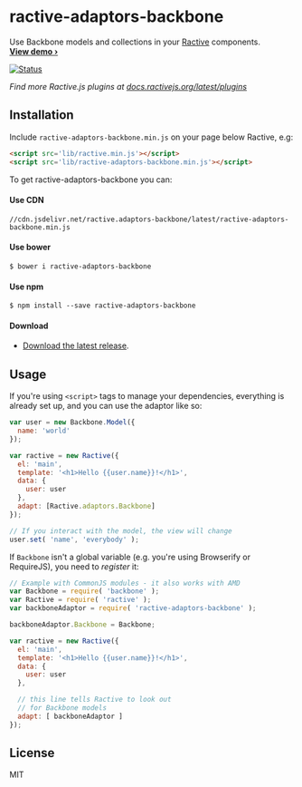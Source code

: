 # ractive-adaptors-backbone

Use Backbone models and collections in your [Ractive] components.<br>
**[View demo ›][Example]**

[![Status](http://img.shields.io/travis/ractivejs/ractive-adaptors-backbone/master.svg?style=flat)](https://travis-ci.org/ractivejs/ractive-adaptors-backbone "See test builds")

*Find more Ractive.js plugins at
[docs.ractivejs.org/latest/plugins](http://docs.ractivejs.org/latest/plugins)*

## Installation

Include `ractive-adaptors-backbone.min.js` on your page below Ractive, e.g:

```html
<script src='lib/ractive.min.js'></script>
<script src='lib/ractive-adaptors-backbone.min.js'></script>
```

To get ractive-adaptors-backbone you can:

#### Use CDN

    //cdn.jsdelivr.net/ractive.adaptors-backbone/latest/ractive-adaptors-backbone.min.js

#### Use bower

    $ bower i ractive-adaptors-backbone

#### Use npm

    $ npm install --save ractive-adaptors-backbone

#### Download

- [Download the latest release](https://github.com/ractivejs/ractive-adaptors-backbone/releases).

## Usage

If you're using `<script>` tags to manage your dependencies, everything is already set up, and you can use the adaptor like so:

```js
var user = new Backbone.Model({
  name: 'world'
});

var ractive = new Ractive({
  el: 'main',
  template: '<h1>Hello {{user.name}}!</h1>',
  data: {
    user: user
  },
  adapt: [Ractive.adaptors.Backbone]
});

// If you interact with the model, the view will change
user.set( 'name', 'everybody' );
```

If `Backbone` isn't a global variable (e.g. you're using Browserify or RequireJS), you need to *register* it:

```js
// Example with CommonJS modules - it also works with AMD
var Backbone = require( 'backbone' );
var Ractive = require( 'ractive' );
var backboneAdaptor = require( 'ractive-adaptors-backbone' );

backboneAdaptor.Backbone = Backbone;

var ractive = new Ractive({
  el: 'main',
  template: '<h1>Hello {{user.name}}!</h1>',
  data: {
    user: user
  },

  // this line tells Ractive to look out
  // for Backbone models
  adapt: [ backboneAdaptor ]
});
```


## License

MIT

[Example]: http://examples.ractivejs.org/backbone
[Ractive]: http://www.ractivejs.org
